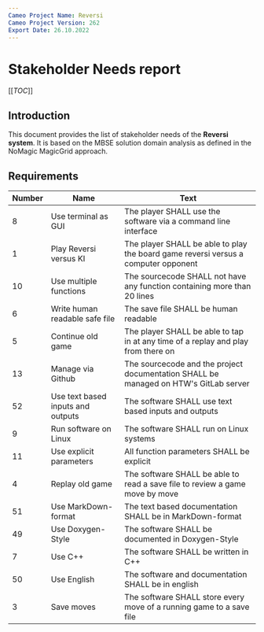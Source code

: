 ```yaml
---
Cameo Project Name: Reversi     
Cameo Project Version: 262  
Export Date: 26.10.2022  
---
```

# Stakeholder Needs report  

[[_TOC_]]

## Introduction  
This document provides the list of stakeholder needs of the **Reversi system**. It is based on the MBSE solution domain analysis as defined in the NoMagic MagicGrid approach.  

## Requirements
<!-- [com.nomagic.uml2.ext.magicdraw.classes.mdkernel.impl.ClassImpl@5ea9bd2d, com.nomagic.uml2.ext.magicdraw.classes.mdkernel.impl.ClassImpl@6b9e9c38, com.nomagic.uml2.ext.magicdraw.classes.mdkernel.impl.ClassImpl@441be2da, com.nomagic.uml2.ext.magicdraw.classes.mdkernel.impl.ClassImpl@178ddb02, com.nomagic.uml2.ext.magicdraw.classes.mdkernel.impl.ClassImpl@5d61b249, com.nomagic.uml2.ext.magicdraw.classes.mdkernel.impl.ClassImpl@ca072678, com.nomagic.uml2.ext.magicdraw.classes.mdkernel.impl.ClassImpl@4a0e2237, com.nomagic.uml2.ext.magicdraw.classes.mdkernel.impl.ClassImpl@b334a527, com.nomagic.uml2.ext.magicdraw.classes.mdkernel.impl.ClassImpl@f296e389, com.nomagic.uml2.ext.magicdraw.classes.mdkernel.impl.ClassImpl@37eeb923, com.nomagic.uml2.ext.magicdraw.classes.mdkernel.impl.ClassImpl@cbea8e1b, com.nomagic.uml2.ext.magicdraw.classes.mdkernel.impl.ClassImpl@690d1cee, com.nomagic.uml2.ext.magicdraw.classes.mdkernel.impl.ClassImpl@da836303, com.nomagic.uml2.ext.magicdraw.classes.mdkernel.impl.ClassImpl@e3fcfe5b, com.nomagic.uml2.ext.magicdraw.classes.mdkernel.impl.ClassImpl@b1a0b224] -->
| **Number** | **Name** | **Text** |
|------------|----------|----------|
| 8 | Use terminal as GUI | The player SHALL use the software via a command line interface |
| 1 | Play Reversi versus KI | The player SHALL be able to play the board game reversi versus a computer opponent |
| 10 | Use multiple functions | The sourcecode SHALL not have any function containing more than 20 lines |
| 6 | Write human readable safe file | The save file SHALL be human readable |
| 5 | Continue old game | The player SHALL be able to tap in at any time of a replay and play from there on |
| 13 | Manage via Github | The sourcecode and the project documentation SHALL be managed on HTW's GitLab server |
| 52 | Use text based inputs and outputs | The software SHALL use text based inputs and outputs |
| 9 | Run software on Linux | The software SHALL run on Linux systems |
| 11 | Use explicit parameters | All function parameters SHALL be explicit |
| 4 | Replay old game | The software SHALL be able to read a save file to review a game move by move |
| 51 | Use MarkDown-format | The text based documentation SHALL be in MarkDown-format |
| 49 | Use Doxygen-Style | The software SHALL be documented in Doxygen-Style |
| 7 | Use C++ | The software SHALL be written in C++ |
| 50 | Use English | The software and documentation SHALL be in english |
| 3 | Save moves | The software SHALL store every move of a running game to a save file |

